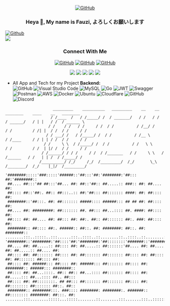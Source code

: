<div align="center">   
 
 [![GitHub](https://img.shields.io/badge/fauzi-sofyan-%23121011.svg?style=for-the-badge&logo=github&logoColor=white)](https://github.com/fauzilax)
 
 ### Heya 👋, My name is Fauzi, よろしくお願いします 
 
</div>
  
[![Github](https://img.shields.io/github/followers/fauzilax?label=Follow&style=social)](https://github.com/fauzilax)<br>
<img src="https://komarev.com/ghpvc/?username=fauzilax&&style=flat-square" align="center" />

<div align="center"> 
 
 <h3> Connect With Me </h3>
 
[![GitHub](https://img.shields.io/badge/LinkedIn-0077B5?style=for-the-badge&logo=linkedin&logoColor=white)](https://www.linkedin.com/in/fauzi-sofyan-0b6186210/)
[![GitHub](https://img.shields.io/badge/Instagram-E4405F?style=for-the-badge&logo=instagram&logoColor=white)](https://instagram.com/kekovlakan)
[![GitHub](https://img.shields.io/badge/Gmail-D14836?style=for-the-badge&logo=gmail&logoColor=white)](mailto:fauzilax@gmail.com)

</div>
 
<div align="center">

![](https://github-profile-summary-cards.vercel.app/api/cards/profile-details?username=fauzilax&theme=github)
![](https://github-profile-summary-cards.vercel.app/api/cards/repos-per-language?username=fauzilax&theme=github)
![](https://github-profile-summary-cards.vercel.app/api/cards/most-commit-language?username=fauzilax&theme=github)
![](https://github-profile-summary-cards.vercel.app/api/cards/stats?username=fauzilax&theme=github)
![](https://github-profile-summary-cards.vercel.app/api/cards/productive-time?username=fauzilax&theme=github)

 </div>
  
- All App and Tech for my Project 
**Backend:** <br>
![GitHub](https://img.shields.io/badge/github-%23121011.svg?style=for-the-badge&logo=github&logoColor=white)
![Visual Studio Code](https://img.shields.io/badge/Visual%20Studio%20Code-0078d7.svg?style=for-the-badge&logo=visual-studio-code&logoColor=white)
![MySQL](https://img.shields.io/badge/mysql-%2300f.svg?style=for-the-badge&logo=mysql&logoColor=white)
![Go](https://img.shields.io/badge/go-%2300ADD8.svg?style=for-the-badge&logo=go&logoColor=white)
![JWT](https://img.shields.io/badge/JWT-black?style=for-the-badge&logo=JSON%20web%20tokens)
![Swagger](https://img.shields.io/badge/-Swagger-%23Clojure?style=for-the-badge&logo=swagger&logoColor=white)
![Postman](https://img.shields.io/badge/Postman-FF6C37?style=for-the-badge&logo=postman&logoColor=white)
![AWS](https://img.shields.io/badge/AWS-%23FF9900.svg?style=for-the-badge&logo=amazon-aws&logoColor=white)
![Docker](https://img.shields.io/badge/docker-%230db7ed.svg?style=for-the-badge&logo=docker&logoColor=white)
![Ubuntu](https://img.shields.io/badge/Ubuntu-E95420?style=for-the-badge&logo=ubuntu&logoColor=white)
![Cloudflare](https://img.shields.io/badge/Cloudflare-F38020?style=for-the-badge&logo=Cloudflare&logoColor=white)
![GitHub](https://img.shields.io/badge/github%20Project-%23121011.svg?style=for-the-badge&logo=github&logoColor=white)
![Discord](https://img.shields.io/badge/Discord-%237289DA.svg?style=for-the-badge&logo=discord&logoColor=white)


```
                     _________    __________   _________    __    __      ________    ____    __   ________
                    / /____  /   / /_____/ /  / _______/   / /   / /     / ______/   / | |   / /  / ______ \
                   / /    / /   / /     / /  / /          / /__/ /      / /         / /| |  / /  / /     / /
                  / / ___/ /   / /_____/ /  / /          / /__ \       / /____     / / | | / /  / /     / /
                 / /     \ \  / /_____/ /  / /          / /   \ \     / /         / /  | |/ /  / /     / /
                / /______/ / / /     / /  / /_______   / /     \ \   / /______   / /   | | /  / /_____/ /
               /__________/ /_/     /_/  /_________/  /_/       \_\ /________/  /_/    |_|/  /_________/
	       
'########:::::'###:::::'######::'##:::'##:'########:'##::: ##:'########::                      
 ##.... ##:::'## ##:::'##... ##: ##::'##:: ##.....:: ###:: ##: ##.... ##:                      
 ##:::: ##::'##:. ##:: ##:::..:: ##:'##::: ##::::::: ####: ##: ##:::: ##:                      
 ########::'##:::. ##: ##::::::: #####:::: ######::: ## ## ##: ##:::: ##:                      
 ##.... ##: #########: ##::::::: ##. ##::: ##...:::: ##. ####: ##:::: ##:                      
 ##:::: ##: ##.... ##: ##::: ##: ##:. ##:: ##::::::: ##:. ###: ##:::: ##:                      
 ########:: ##:::: ##:. ######:: ##::. ##: ########: ##::. ##: ########::                      
........:::..:::::..:::......:::..::::..::........::..::::..::........:::                      
'########::'########:'##::::'##:'########:'##::::::::'#######::'########::'########:'########::
 ##.... ##: ##.....:: ##:::: ##: ##.....:: ##:::::::'##.... ##: ##.... ##: ##.....:: ##.... ##:
 ##:::: ##: ##::::::: ##:::: ##: ##::::::: ##::::::: ##:::: ##: ##:::: ##: ##::::::: ##:::: ##:
 ##:::: ##: ######::: ##:::: ##: ######::: ##::::::: ##:::: ##: ########:: ######::: ########::
 ##:::: ##: ##...::::. ##:: ##:: ##...:::: ##::::::: ##:::: ##: ##.....::: ##...:::: ##.. ##:::
 ##:::: ##: ##::::::::. ## ##::: ##::::::: ##::::::: ##:::: ##: ##:::::::: ##::::::: ##::. ##::
 ########:: ########:::. ###:::: ########: ########:. #######:: ##:::::::: ########: ##:::. ##:
........:::........:::::...:::::........::........:::.......:::..:::::::::........::..:::::..::
	       

```
	
	
<!--

Here are some ideas to get you started:

- 🔭 I’m currently working on ...
- 🌱 I’m currently learning ...
- 👯 I’m looking to collaborate on ...
- 🤔 I’m looking for help with ...
- 💬 Ask me about ...
- 📫 How to reach me: ...
- 😄 Pronouns: ...
- ⚡ Fun fact: ...
-->
